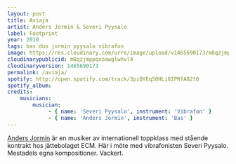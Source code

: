 ```yaml
---
layout: post
title: Aviaja
artist: Anders Jormin & Severi Pyysalo
label: Footprint
year: 2010
tags: bas duo jormin pyysalo vibrafon
image: https://res.cloudinary.com/urre/image/upload/v1465690173/m8qzjmppqxoawglwhvl4.jpg
cloudinarypublicid: m8qzjmppqxoawglwhvl4
cloudinaryversion: 1465690173
permalink: /aviaja/
spotify: http://open.spotify.com/track/3piQYEqS0HLi8IPRfA82t0
spotify_album: 
credits:
    musicians:
        musician:
             - { name: 'Severi Pyysalo', instrument: 'Vibrafon' }
             - { name: 'Anders Jormin', instrument: 'Bas' }
---
```


<a href="http://sv.wikipedia.org/wiki/Anders_Jormin">Anders Jormin</a> är en musiker av internationell toppklass med stående kontrakt hos jättebolaget ECM. Här i möte med vibrafonisten Severi Pyysalo. Mestadels egna kompositioner. Vackert.